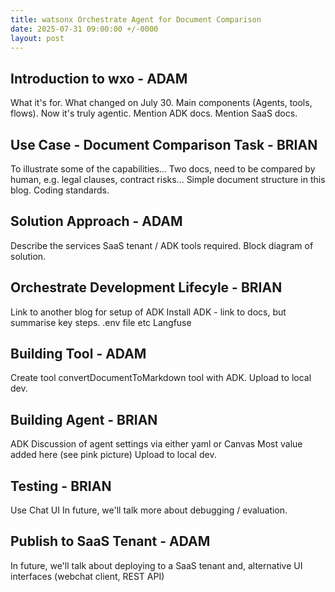```yaml
---
title: watsonx Orchestrate Agent for Document Comparison
date: 2025-07-31 09:00:00 +/-0000
layout: post
---
```


## Introduction to wxo - ADAM

What it's for. What changed on July 30. Main components (Agents, tools, flows). Now it's truly agentic.
Mention ADK docs.
Mention SaaS docs.

## Use Case - Document Comparison Task - BRIAN

To illustrate some of the capabilities...
Two docs, need to be compared by human, e.g. legal clauses, contract risks...
Simple document structure in this blog. Coding standards.

## Solution Approach - ADAM

Describe the services SaaS tenant / ADK tools required.
Block diagram of solution.

## Orchestrate Development Lifecyle - BRIAN

Link to another blog for setup of ADK
    Install ADK - link to docs, but summarise key steps.
    .env file etc
    Langfuse

## Building Tool - ADAM

Create tool convertDocumentToMarkdown tool with ADK.
Upload to local dev.

## Building Agent - BRIAN

ADK
Discussion of agent settings via either yaml or Canvas
Most value added here (see pink picture)
Upload to local dev.

## Testing - BRIAN

Use Chat UI
In future, we'll talk more about debugging / evaluation.

## Publish to SaaS Tenant - ADAM

In future, we'll talk about deploying to a SaaS tenant
and, alternative UI interfaces (webchat client, REST API)

